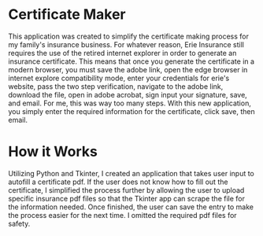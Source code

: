 # Certificate Maker
This application was created to simplify the certificate making process for my family's insurance business. For whatever reason, Erie Insurance still requires the use of the retired internet explorer in order to generate an insurance certificate. This means that once you generate the certificate in a modern browser, you must save the adobe link,
open the edge browser in internet explore compatibility mode, enter your credentials for erie's website, pass the two step verification, navigate to the adobe link, download the file, open in adobe acrobat, sign input your signature, save, and email. For me, this was way too many steps. With this new application, you simply enter the required information
for the certificate, click save, then email.

# How it Works
Utilizing Python and Tkinter, I created an application that takes user input to autofill a certificate pdf. If the user does not know how to fill out the certificate, I simplified the process further by allowing the user to upload specific insurance pdf files so that the Tkinter app can scrape the file for the information needed. Once finished, the user can save the
entry to make the process easier for the next time. I omitted the required pdf files for safety.
